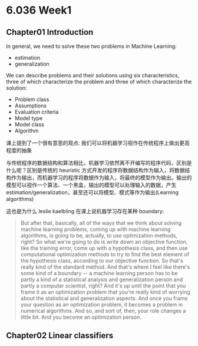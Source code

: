 # 6.036 Week1

## Chapter01 Introduction

In general, we need to solve these two problems in Machine Learning:

* estimation
* generalization

We can describe problems and their solutions using six characteristics, three of which
characterize the problem and three of which characterize the solution:

* Problem class
* Assumptions
* Evaluation criteria
* Model type
* Model class
* Algorithm

课上提到了一个很有意思的观点: 我们可以将机器学习视作在传统程序上做出更高程度的抽象

与传统程序的数据结构和算法相比，机器学习依然离不开编写的程序代码，区别是什么呢？区别是传统的 heuristic 方式开发的程序将数据结构作为输入，将数据结构作为输出，而机器学习的程序将数据作为输入，将最终的模型作为输出。输出的模型可以视作一个算法、一个黑盒，输出的模型可以处理输入的数据，产生 estimation/generalization，甚至还可以将模型、模式等作为输出(Learning algorithms)

这也是为什么 leslie kaelbling 在课上说机器学习存在某种 boundary:

> But after that, basically, all of the ways that we think about solving machine learning problems, coming up with machine learning algorithms, is going to be, actually, to use optimization methods, right?
> So what we're going to do is write down an objective function, like the training error, come up with a hypothesis class, and then use computational optimization methods to try to find the best element of the hypothesis class, according to our objective function. So that's really kind of the standard method.
> And that's where I feel like there's some kind of a boundary -- a machine learning person has to be partly a kind of a statistical analysis and generalization person and partly a computer scientist, right? And it's up until the point that you frame it as an optimization problem that you're really kind of worrying about the statistical and generalization aspects. And once you frame your question as an optimization problem, it becomes a problem in numerical algorithms. And so, and sort of, then, your role changes a little bit. And you become an optimization person.

## Chapter02 Linear classifiers
